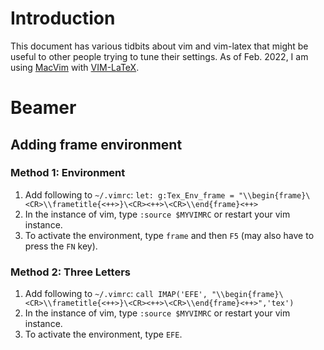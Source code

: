 # Introduction

This document has various tidbits about vim and vim-latex that might be useful to other people trying to tune their settings. As of Feb. 2022, I am using [MacVim](https://github.com/macvim-dev/macvim) with [VIM-LaTeX](http://vim-latex.sourceforge.net/).

# Beamer 

## Adding frame environment

### Method 1: Environment
1. Add following to ``~/.vimrc``: ``let: g:Tex_Env_frame = "\\begin{frame}\<CR>\\frametitle{<++>}\<CR><++>\<CR>\\end{frame}<++>``
2. In the instance of vim, type ``:source $MYVIMRC`` or restart your vim instance.
3. To activate the environment, type ``frame`` and then ``F5`` (may also have to press the ``FN`` key).

### Method 2: Three Letters
1. Add following to ``~/.vimrc``: ``call IMAP('EFE', "\\begin{frame}\<CR>\\frametitle{<++>}\<CR><++>\<CR>\\end{frame}<++>",'tex')``
2. In the instance of vim, type ``:source $MYVIMRC`` or restart your vim instance.
3. To activate the environment, type ``EFE``.
